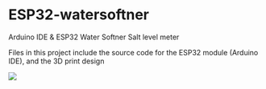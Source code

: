 # ESP32-watersoftner
Arduino IDE &amp; ESP32 Water Softner Salt level meter

Files in this project include the source code for the ESP32 module (Arduino IDE), and the 3D print design

![](<IMG20220208125532.jpg>)
